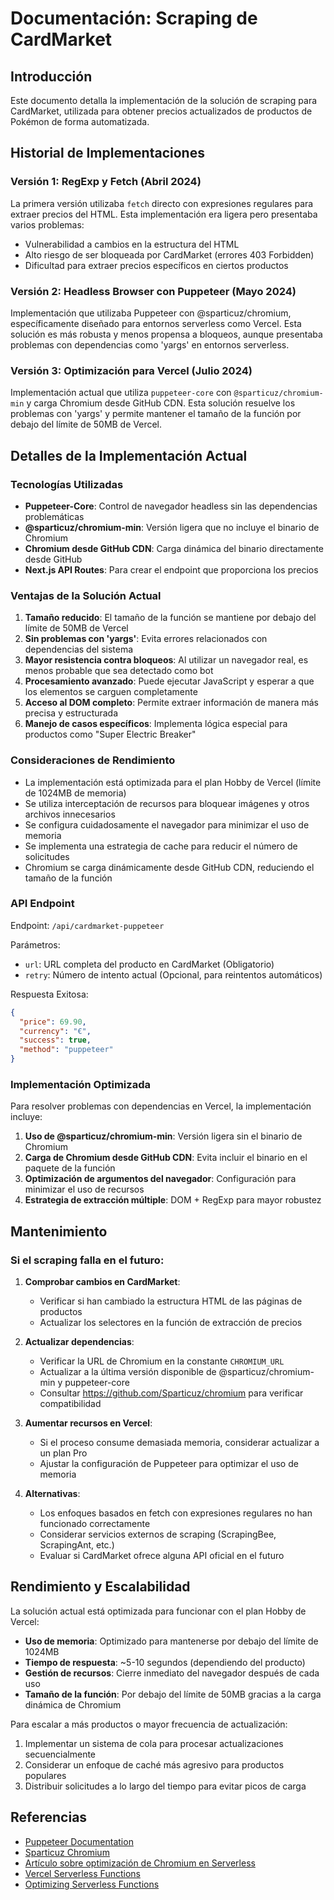 # Documentación: Scraping de CardMarket

## Introducción

Este documento detalla la implementación de la solución de scraping para CardMarket, utilizada para obtener precios actualizados de productos de Pokémon de forma automatizada.

## Historial de Implementaciones

### Versión 1: RegExp y Fetch (Abril 2024)
La primera versión utilizaba `fetch` directo con expresiones regulares para extraer precios del HTML. Esta implementación era ligera pero presentaba varios problemas:
- Vulnerabilidad a cambios en la estructura del HTML
- Alto riesgo de ser bloqueada por CardMarket (errores 403 Forbidden)
- Dificultad para extraer precios específicos en ciertos productos

### Versión 2: Headless Browser con Puppeteer (Mayo 2024)
Implementación que utilizaba Puppeteer con @sparticuz/chromium, específicamente diseñado para entornos serverless como Vercel. Esta solución es más robusta y menos propensa a bloqueos, aunque presentaba problemas con dependencias como 'yargs' en entornos serverless.

### Versión 3: Optimización para Vercel (Julio 2024)
Implementación actual que utiliza `puppeteer-core` con `@sparticuz/chromium-min` y carga Chromium desde GitHub CDN. Esta solución resuelve los problemas con 'yargs' y permite mantener el tamaño de la función por debajo del límite de 50MB de Vercel.

## Detalles de la Implementación Actual

### Tecnologías Utilizadas
- **Puppeteer-Core**: Control de navegador headless sin las dependencias problemáticas
- **@sparticuz/chromium-min**: Versión ligera que no incluye el binario de Chromium
- **Chromium desde GitHub CDN**: Carga dinámica del binario directamente desde GitHub
- **Next.js API Routes**: Para crear el endpoint que proporciona los precios

### Ventajas de la Solución Actual
1. **Tamaño reducido**: El tamaño de la función se mantiene por debajo del límite de 50MB de Vercel
2. **Sin problemas con 'yargs'**: Evita errores relacionados con dependencias del sistema
3. **Mayor resistencia contra bloqueos**: Al utilizar un navegador real, es menos probable que sea detectado como bot
4. **Procesamiento avanzado**: Puede ejecutar JavaScript y esperar a que los elementos se carguen completamente
5. **Acceso al DOM completo**: Permite extraer información de manera más precisa y estructurada
6. **Manejo de casos específicos**: Implementa lógica especial para productos como "Super Electric Breaker"

### Consideraciones de Rendimiento
- La implementación está optimizada para el plan Hobby de Vercel (límite de 1024MB de memoria)
- Se utiliza interceptación de recursos para bloquear imágenes y otros archivos innecesarios
- Se configura cuidadosamente el navegador para minimizar el uso de memoria
- Se implementa una estrategia de cache para reducir el número de solicitudes
- Chromium se carga dinámicamente desde GitHub CDN, reduciendo el tamaño de la función

### API Endpoint

Endpoint: `/api/cardmarket-puppeteer`

Parámetros:
- `url`: URL completa del producto en CardMarket (Obligatorio)
- `retry`: Número de intento actual (Opcional, para reintentos automáticos)

Respuesta Exitosa:
```json
{
  "price": 69.90,
  "currency": "€",
  "success": true,
  "method": "puppeteer"
}
```

### Implementación Optimizada
Para resolver problemas con dependencias en Vercel, la implementación incluye:

1. **Uso de @sparticuz/chromium-min**: Versión ligera sin el binario de Chromium
2. **Carga de Chromium desde GitHub CDN**: Evita incluir el binario en el paquete de la función
3. **Optimización de argumentos del navegador**: Configuración para minimizar el uso de recursos
4. **Estrategia de extracción múltiple**: DOM + RegExp para mayor robustez

## Mantenimiento

### Si el scraping falla en el futuro:

1. **Comprobar cambios en CardMarket**:
   - Verificar si han cambiado la estructura HTML de las páginas de productos
   - Actualizar los selectores en la función de extracción de precios

2. **Actualizar dependencias**:
   - Verificar la URL de Chromium en la constante `CHROMIUM_URL`
   - Actualizar a la última versión disponible de @sparticuz/chromium-min y puppeteer-core
   - Consultar https://github.com/Sparticuz/chromium para verificar compatibilidad

3. **Aumentar recursos en Vercel**:
   - Si el proceso consume demasiada memoria, considerar actualizar a un plan Pro
   - Ajustar la configuración de Puppeteer para optimizar el uso de memoria

4. **Alternativas**:
   - Los enfoques basados en fetch con expresiones regulares no han funcionado correctamente
   - Considerar servicios externos de scraping (ScrapingBee, ScrapingAnt, etc.)
   - Evaluar si CardMarket ofrece alguna API oficial en el futuro

## Rendimiento y Escalabilidad

La solución actual está optimizada para funcionar con el plan Hobby de Vercel:
- **Uso de memoria**: Optimizado para mantenerse por debajo del límite de 1024MB
- **Tiempo de respuesta**: ~5-10 segundos (dependiendo del producto)
- **Gestión de recursos**: Cierre inmediato del navegador después de cada uso
- **Tamaño de la función**: Por debajo del límite de 50MB gracias a la carga dinámica de Chromium

Para escalar a más productos o mayor frecuencia de actualización:
1. Implementar un sistema de cola para procesar actualizaciones secuencialmente
2. Considerar un enfoque de caché más agresivo para productos populares
3. Distribuir solicitudes a lo largo del tiempo para evitar picos de carga

## Referencias
- [Puppeteer Documentation](https://pptr.dev/)
- [Sparticuz Chromium](https://github.com/Sparticuz/chromium)
- [Artículo sobre optimización de Chromium en Serverless](https://www.stefanjudis.com/blog/how-to-use-headless-chrome-in-serverless-functions-with-a-50mb-limit/)
- [Vercel Serverless Functions](https://vercel.com/docs/functions/serverless-functions)
- [Optimizing Serverless Functions](https://vercel.com/guides/optimizing-serverless-functions) 